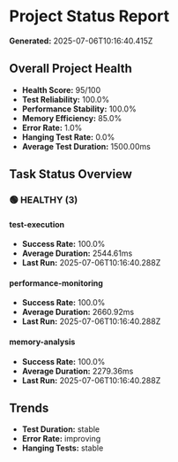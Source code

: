 # Project Status Report

**Generated:** 2025-07-06T10:16:40.415Z

## Overall Project Health

- **Health Score:** 95/100
- **Test Reliability:** 100.0%
- **Performance Stability:** 100.0%
- **Memory Efficiency:** 85.0%
- **Error Rate:** 1.0%
- **Hanging Test Rate:** 0.0%
- **Average Test Duration:** 1500.00ms

## Task Status Overview

### 🟢 HEALTHY (3)

#### test-execution
- **Success Rate:** 100.0%
- **Average Duration:** 2544.61ms
- **Last Run:** 2025-07-06T10:16:40.288Z

#### performance-monitoring
- **Success Rate:** 100.0%
- **Average Duration:** 2660.92ms
- **Last Run:** 2025-07-06T10:16:40.288Z

#### memory-analysis
- **Success Rate:** 100.0%
- **Average Duration:** 2279.36ms
- **Last Run:** 2025-07-06T10:16:40.288Z

## Trends

- **Test Duration:** stable
- **Error Rate:** improving
- **Hanging Tests:** stable

